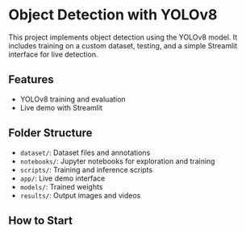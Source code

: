 # Object Detection with YOLOv8

This project implements object detection using the YOLOv8 model. It includes training on a custom dataset, testing, and a simple Streamlit interface for live detection.

## Features
- YOLOv8 training and evaluation
- Live demo with Streamlit

## Folder Structure
- `dataset/`: Dataset files and annotations
- `notebooks/`: Jupyter notebooks for exploration and training
- `scripts/`: Training and inference scripts
- `app/`: Live demo interface
- `models/`: Trained weights
- `results/`: Output images and videos

## How to Start
